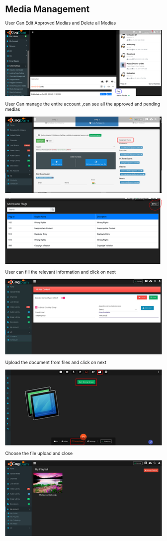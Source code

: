 # Media Management

User Can Edit Approved Medias and Delete all Medias

![](../.gitbook/assets/image%20%28230%29.png)

User Can manage the entire account ,can see all the approved and pending medias

![](../.gitbook/assets/image%20%2873%29.png)

![](../.gitbook/assets/image%20%28239%29.png)

User can fill the relevant information and click on next

![](../.gitbook/assets/image%20%28175%29.png)

Upload the document from files and click on next

![](../.gitbook/assets/image%20%28129%29.png)

Choose the file upload and close

![](../.gitbook/assets/image%20%2821%29.png)



